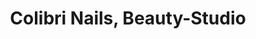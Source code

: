 ---
title: "Colibri Nails, Beauty-Studio"
url: /roedental/colibri-nails-beauty-studio/
shop: Kosmetik
---